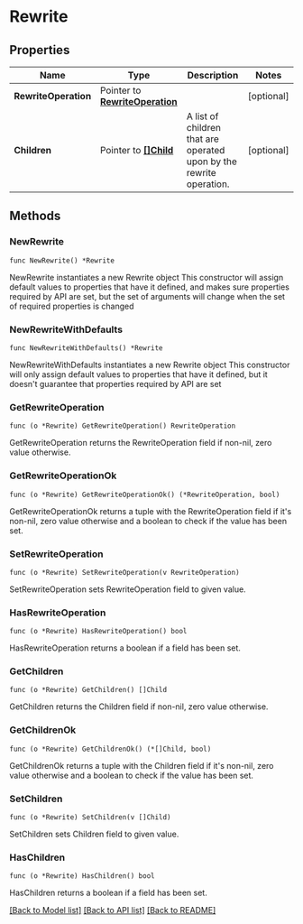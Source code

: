 # Rewrite

## Properties

Name | Type | Description | Notes
------------ | ------------- | ------------- | -------------
**RewriteOperation** | Pointer to [**RewriteOperation**](RewriteOperation.md) |  | [optional] 
**Children** | Pointer to [**[]Child**](Child.md) | A list of children that are operated upon by the rewrite operation. | [optional] 

## Methods

### NewRewrite

`func NewRewrite() *Rewrite`

NewRewrite instantiates a new Rewrite object
This constructor will assign default values to properties that have it defined,
and makes sure properties required by API are set, but the set of arguments
will change when the set of required properties is changed

### NewRewriteWithDefaults

`func NewRewriteWithDefaults() *Rewrite`

NewRewriteWithDefaults instantiates a new Rewrite object
This constructor will only assign default values to properties that have it defined,
but it doesn't guarantee that properties required by API are set

### GetRewriteOperation

`func (o *Rewrite) GetRewriteOperation() RewriteOperation`

GetRewriteOperation returns the RewriteOperation field if non-nil, zero value otherwise.

### GetRewriteOperationOk

`func (o *Rewrite) GetRewriteOperationOk() (*RewriteOperation, bool)`

GetRewriteOperationOk returns a tuple with the RewriteOperation field if it's non-nil, zero value otherwise
and a boolean to check if the value has been set.

### SetRewriteOperation

`func (o *Rewrite) SetRewriteOperation(v RewriteOperation)`

SetRewriteOperation sets RewriteOperation field to given value.

### HasRewriteOperation

`func (o *Rewrite) HasRewriteOperation() bool`

HasRewriteOperation returns a boolean if a field has been set.

### GetChildren

`func (o *Rewrite) GetChildren() []Child`

GetChildren returns the Children field if non-nil, zero value otherwise.

### GetChildrenOk

`func (o *Rewrite) GetChildrenOk() (*[]Child, bool)`

GetChildrenOk returns a tuple with the Children field if it's non-nil, zero value otherwise
and a boolean to check if the value has been set.

### SetChildren

`func (o *Rewrite) SetChildren(v []Child)`

SetChildren sets Children field to given value.

### HasChildren

`func (o *Rewrite) HasChildren() bool`

HasChildren returns a boolean if a field has been set.


[[Back to Model list]](../README.md#documentation-for-models) [[Back to API list]](../README.md#documentation-for-api-endpoints) [[Back to README]](../README.md)


